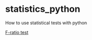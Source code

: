 # statistics_python
How to use statistical tests with python

[F-ratio test](https://github.com/bsaldivaremc2/statistics_python/blob/master/f_ratio_test.ipynb)

